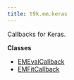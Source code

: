 ```yaml
---
title: t9k.em.keras
---
```


Callbacks for Keras.

**Classes**

* [EMEvalCallback](./EMEvalCallback.md)
* [EMFitCallback](./EMFitCallback.md)
